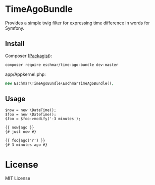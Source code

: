 # TimeAgoBundle
Provides a simple twig filter for expressing time difference in words for Symfony.

## Install
Composer (<a href="https://packagist.org/packages/eschmar/time-ago-bundle" target="_blank">Packagist</a>):
```sh
composer require eschmar/time-ago-bundle dev-master
```

app/Appkernel.php:
```php
new Eschmar\TimeAgoBundle\EschmarTimeAgoBundle(),
```

## Usage
```
$now = new \DateTime();
$foo = new \DateTime();
$foo = $foo->modify('-3 minutes');
```

```twig
{{ now|ago }}
{# just now #}

{{ foo|ago('r') }}
{# 3 minutes ago #}
```

# License
MIT License